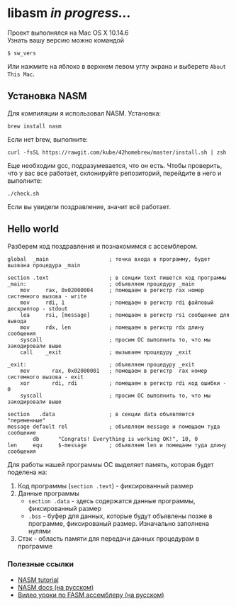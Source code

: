 # libasm *in progress...*

Проект выполнялся на Mac OS X 10.14.6 \
Узнать вашу версию можно командой

```
$ sw_vers
```

Или нажмите на яблоко в верхнем левом углу экрана и выберете `About This Mac`.

## Установка NASM

Для компиляции я использовал NASM. Установка:

```
brew install nasm
```

Если нет brew, выполните:

```
curl -fsSL https://rawgit.com/kube/42homebrew/master/install.sh | zsh
```

Еще необходим gcc, подразумевается, что он есть. Чтобы проверить, что у вас все работает, склонируйте репозиторий, перейдите в него и выполните:

```
./check.sh
```

Если вы увидели поздравление, значит всё работает.

## Hello world

Разберем код поздравления и познакомимся с ассемблером.

```
global  _main                   ; точка входа в программу, будет вызвана процедура _main

section .text                   ; в секции text пишется код программы
_main:                          ; объявляем процедуру _main
    mov     rax, 0x02000004     ; помещаем в регистр rax номер системного вызова - write
    mov     rdi, 1              ; помещаем в регистр rdi файловый дескриптор - stdout
    lea     rsi, [message]      ; помещаем в регистр rsi сообщение для вывода
    mov     rdx, len            ; помещаем в регистр rdx длину сообщения
    syscall                     ; просим ОС выполнить то, что мы закодировали выше
    call    _exit               ; вызываем процедуру _exit

_exit:                          ; объявляем процедуру _exit
    mov       rax, 0x02000001   ; помещаем в регистр  rax номер системного вызова - exit
    xor       rdi, rdi          ; помещаем в регистр rdi код ошибки - 0
    syscall                     ; просим ОС выполнить то, что мы закодировали выше

section   .data                 ; в секции data объявляются "переменные"
message default rel             ; объявляем message и помещаем туда сообщение
        db      "Congrats! Everything is working OK!", 10, 0
len 	equ 	$-message       ; объявляем len и помещаем туда длину сообщения 
```

Для работы нашей программы ОС выделяет память, которая будет поделена на:

1. Код программы (`section .text`) - фиксированный размер
2. Данные программы
   - `section .data` - здесь содержатся данные программы, фиксированный размер
   - `.bss` - буфер для данных, которые будут объявлены позже в программе, фиксированый размер. Изначально заполнена нулями
3. Стэк - область памяти для передачи данных процедурам в программе


### Полезные ссылки

- [NASM tutorial](https://cs.lmu.edu/~ray/notes/nasmtutorial/)
- [NASM docs (на русском)](http://www.opennet.ru/docs/RUS/nasm/contents.html)
- [Видео уроки по FASM ассемблеру (на русском)](https://www.youtube.com/playlist?list=PLd-kTafWJCJN6OpkPAKzmqVnyCFUrDLTh)